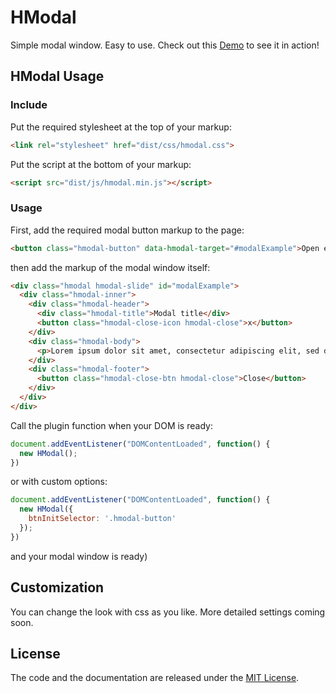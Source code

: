 # HModal

Simple modal window. Easy to use.
Check out this [Demo](https://codepen.io/Himic/pen/wvYeeEb) to see it in action!


## HModal Usage
### Include

Put the required stylesheet at the top of your markup:
```html
<link rel="stylesheet" href="dist/css/hmodal.css">
```

Put the script at the bottom of your markup:
```html
<script src="dist/js/hmodal.min.js"></script>
```

### Usage

First, add the required modal button markup to the page:
```html
<button class="hmodal-button" data-hmodal-target="#modalExample">Open example modal</button>
```

then add the markup of the modal window itself:

```html
<div class="hmodal hmodal-slide" id="modalExample">
  <div class="hmodal-inner">
    <div class="hmodal-header">
      <div class="hmodal-title">Modal title</div>
      <button class="hmodal-close-icon hmodal-close">x</button>
    </div>
    <div class="hmodal-body">
      <p>Lorem ipsum dolor sit amet, consectetur adipiscing elit, sed do eiusmod tempor incididunt ut labore et dolore magna aliqua. Ut enim ad minim veniam, quis nostrud exercitation ullamco laboris nisi ut aliquip ex ea commodo consequat. Duis aute irure dolor in reprehenderit in voluptate velit esse cillum dolore eu fugiat nulla pariatur. Excepteur sint occaecat cupidatat non proident, sunt in culpa qui officia deserunt mollit anim id est laborum.</p>
    </div>
    <div class="hmodal-footer">
      <button class="hmodal-close-btn hmodal-close">Close</button>
    </div>
  </div>
</div>
```

Call the plugin function when your DOM is ready:
```javascript
document.addEventListener("DOMContentLoaded", function() {
  new HModal();
})
```

or with custom options:
```javascript
document.addEventListener("DOMContentLoaded", function() {
  new HModal({
    btnInitSelector: '.hmodal-button'
  });
})
```

and your modal window is ready)

## Customization

You can change the look with css as you like. More detailed settings coming soon.

## License

The code and the documentation are released under the [MIT License](LICENSE).